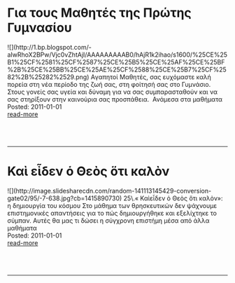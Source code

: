 
<h1>Για τους Μαθητές της  Πρώτης  Γυμνασίου</h1>
![](http://1.bp.blogspot.com/-aIwRhoX2BPw/Vjc0vZhtAjI/AAAAAAAAAB0/hAjR1k2ihao/s1600/%25CE%25B1%25CF%2581%25CF%2587%25CE%25B5%25CE%25AF%25CE%25BF%2B%25CE%25BB%25CE%25AE%25CF%2588%25CE%25B7%25CF%2582%2B%25282%2529.png)  
Aγαπητοί Μαθητές, σας ευχόμαστε καλή πορεία στη νέα περίοδο της ζωή σας, στη φοίτησή σας στο Γυμνάσιο.  
Στους γονείς σας υγεία και δύναμη για να σας συμπαρασταθούν και να σας στηρίξουν στην καινούρια σας προσπάθεια.  
Ανάμεσα στα μαθήματα
<br>
<div class='readmore'>
Posted: 2011-01-01
<br><a class="readmorelink" href="../gymnasioker4.github.io-master/oldposts/cob002.md">read-more</a><br>
<br><br><br>
</div>
<hr>

<h1>Καὶ εἶδεν ὁ Θεὸς ὅτι καλὸν</h1>
![](http://image.slidesharecdn.com/random-141113145429-conversion-gate02/95/-7-638.jpg?cb=1415890730)  
25\.« Καὶεἶδεν ὁ Θεὸς ὅτι καλὸν»:  η δημιουργία του κόσμου 
Στο μάθημα των θρησκευτικών δεν ψάχνουμε επιστημονικές απαντήσεις για το πώς δημιουργήθηκε και εξελίχτηκε το σύμπαν. Αυτές θα μας τι δώσει η σύγχρονη επιστήμη μέσα από άλλα μαθήματα
<br>
<div class='readmore'>
Posted: 2011-01-01
<br><a class="readmorelink" href="../gymnasioker4.github.io-master/oldposts/cob001.md">read-more</a><br>
<br><br><br>
</div>
<hr>

